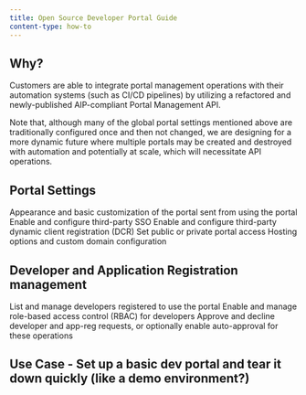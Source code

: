 ```yaml
---
title: Open Source Developer Portal Guide
content-type: how-to
---
```


## Why?

Customers are able to integrate portal management operations with their automation systems (such as CI/CD pipelines) by utilizing a refactored and newly-published AIP-compliant Portal Management API.

Note that, although many of the global portal settings mentioned above are traditionally configured once and then not changed, we are designing for a more dynamic future where multiple portals may be created and destroyed with automation and potentially at scale, which will necessitate API operations.


## Portal Settings
Appearance and basic customization of the portal sent from using the portal
Enable and configure third-party SSO
Enable and configure third-party dynamic client registration (DCR)
Set public or private portal access
Hosting options and custom domain configuration

## Developer and Application Registration management
List and manage developers registered to use the portal
Enable and manage role-based access control (RBAC) for developers
Approve and decline developer and app-reg requests, or optionally enable auto-approval for these operations

## Use Case - Set up a basic dev portal and tear it down quickly (like a demo environment?)

